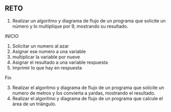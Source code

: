 ## RETO
1. Realizar un algoritmo y diagrama de flujo de un programa que solicite un número y lo multiplique por 9, mostrando su resultado.

INICIO
1. Solicitar un numero al azar
2. Asignar ese numero a una variable
3. multiplicar la variable por nueve
4. Asignar el resultado a una variable respuesta
5. Imprimir lo que hay en respuesta

Fin

3. Realizar el algoritmo y diagrama de flujo de un programa que solicite un numero de metros y los convierta a yardas, mostrando el resultado.
4. Realizar el algoritmo y diagrama de flujo de un programa que calcule el área de un triángulo.


